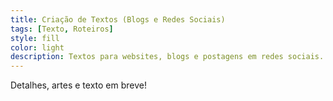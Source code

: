 ```yaml
---
title: Criação de Textos (Blogs e Redes Sociais)
tags: [Texto, Roteiros]
style: fill
color: light
description: Textos para websites, blogs e postagens em redes sociais.
---
```


Detalhes, artes e texto em breve!